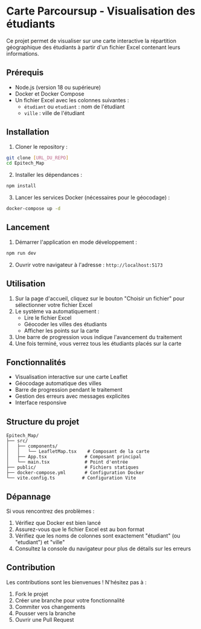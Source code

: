 # Carte Parcoursup - Visualisation des étudiants

Ce projet permet de visualiser sur une carte interactive la répartition géographique des étudiants à partir d'un fichier Excel contenant leurs informations.

## Prérequis

- Node.js (version 18 ou supérieure)
- Docker et Docker Compose
- Un fichier Excel avec les colonnes suivantes :
  - `étudiant` ou `etudiant` : nom de l'étudiant
  - `ville` : ville de l'étudiant

## Installation

1. Cloner le repository :
```bash
git clone [URL_DU_REPO]
cd Epitech_Map
```

2. Installer les dépendances :
```bash
npm install
```

3. Lancer les services Docker (nécessaires pour le géocodage) :
```bash
docker-compose up -d
```

## Lancement

1. Démarrer l'application en mode développement :
```bash
npm run dev
```

2. Ouvrir votre navigateur à l'adresse : `http://localhost:5173`

## Utilisation

1. Sur la page d'accueil, cliquez sur le bouton "Choisir un fichier" pour sélectionner votre fichier Excel
2. Le système va automatiquement :
   - Lire le fichier Excel
   - Géocoder les villes des étudiants
   - Afficher les points sur la carte
3. Une barre de progression vous indique l'avancement du traitement
4. Une fois terminé, vous verrez tous les étudiants placés sur la carte

## Fonctionnalités

- Visualisation interactive sur une carte Leaflet
- Géocodage automatique des villes
- Barre de progression pendant le traitement
- Gestion des erreurs avec messages explicites
- Interface responsive

## Structure du projet

```
Epitech_Map/
├── src/
│   ├── components/
│   │   └── LeafletMap.tsx    # Composant de la carte
│   ├── App.tsx              # Composant principal
│   └── main.tsx             # Point d'entrée
├── public/                  # Fichiers statiques
├── docker-compose.yml       # Configuration Docker
└── vite.config.ts          # Configuration Vite
```

## Dépannage

Si vous rencontrez des problèmes :

1. Vérifiez que Docker est bien lancé
2. Assurez-vous que le fichier Excel est au bon format
3. Vérifiez que les noms de colonnes sont exactement "étudiant" (ou "etudiant") et "ville"
4. Consultez la console du navigateur pour plus de détails sur les erreurs

## Contribution

Les contributions sont les bienvenues ! N'hésitez pas à :
1. Fork le projet
2. Créer une branche pour votre fonctionnalité
3. Commiter vos changements
4. Pousser vers la branche
5. Ouvrir une Pull Request

